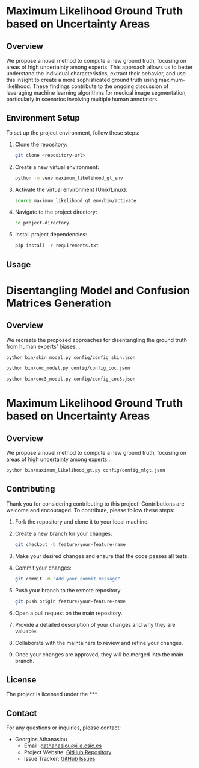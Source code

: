 # Maximum Likelihood Ground Truth based on Uncertainty Areas

## Overview

We propose a novel method to compute a new ground truth, focusing on areas of high uncertainty among experts.
This approach allows us to better understand the individual characteristics, extract their behavior, and use 
this insight to create a more sophisticated ground truth using maximum-likelihood. 
These findings contribute to the ongoing discussion of leveraging machine learning algorithms for medical image 
segmentation, particularly in scenarios involving multiple human annotators.

## Environment Setup

To set up the project environment, follow these steps:

1. Clone the repository:

   ```bash
   git clone <repository-url>

2. Create a new virtual environment:

   ```bash
   python -m venv maximum_likelihood_gt_env

3. Activate the virtual environment (Unix/Linux):

   ```bash
   source maximum_likelihood_gt_env/bin/activate
   
4. Navigate to the project directory:

   ```bash
   cd project-directory
   
5. Install project dependencies:

   ```bash
   pip install -r requirements.txt

## Usage

# Disentangling Model and Confusion Matrices Generation

## Overview

We recreate the proposed approaches for disentangling the ground truth from human experts' biases...

```bash
python bin/skin_model.py config/config_skin.json
```

```bash
python bin/coc_model.py config/config_coc.json
```

```bash
python bin/coc3_model.py config/config_coc3.json
```

# Maximum Likelihood Ground Truth based on Uncertainty Areas

## Overview

We propose a novel method to compute a new ground truth, focusing on areas of high uncertainty among experts...

```bash
python bin/maximum_likelihood_gt.py config/config_mlgt.json
```

## Contributing

Thank you for considering contributing to this project! Contributions are welcome and encouraged. To contribute, please follow these steps:

1. Fork the repository and clone it to your local machine.
2. Create a new branch for your changes:

   ```bash
   git checkout -b feature/your-feature-name
   ```

3. Make your desired changes and ensure that the code passes all tests.
4. Commit your changes:

   ```bash
   git commit -m "Add your commit message"
   ```

5. Push your branch to the remote repository:

   ```bash
   git push origin feature/your-feature-name
   ```

6. Open a pull request on the main repository.
7. Provide a detailed description of your changes and why they are valuable.
8. Collaborate with the maintainers to review and refine your changes.
9. Once your changes are approved, they will be merged into the main branch.



## License

The project is licensed under the ***.

## Contact

For any questions or inquiries, please contact:

- Georgios Athanasiou
  - Email: gathanasiou@iiia.csic.es
  - Project Website: [GitHub Repository](https://github.com/ga83wuw/maximum_likelihood_gt)
  - Issue Tracker: [GitHub Issues](https://github.com/ga83wuw/maximum_likelihood_gt/issues)


   

